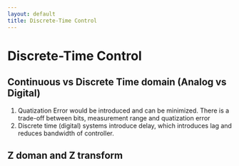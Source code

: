 ```yaml
---
layout: default
title: Discrete-Time Control
---
```


# Discrete-Time Control

## Continuous vs Discrete Time domain (Analog vs Digital)
1. Quatization Error would be introduced and can be minimized. There is a trade-off between bits, measurement range and quatization error 
2. Discrete time (digital) systems introduce delay, which introduces lag and reduces bandwidth of controller.

## Z doman and Z transform
